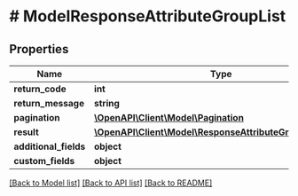 # # ModelResponseAttributeGroupList

## Properties

Name | Type | Description | Notes
------------ | ------------- | ------------- | -------------
**return_code** | **int** |  | [optional]
**return_message** | **string** |  | [optional]
**pagination** | [**\OpenAPI\Client\Model\Pagination**](Pagination.md) |  | [optional]
**result** | [**\OpenAPI\Client\Model\ResponseAttributeGroupListResult**](ResponseAttributeGroupListResult.md) |  | [optional]
**additional_fields** | **object** |  | [optional]
**custom_fields** | **object** |  | [optional]

[[Back to Model list]](../../README.md#models) [[Back to API list]](../../README.md#endpoints) [[Back to README]](../../README.md)
